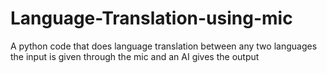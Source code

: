 # Language-Translation-using-mic
A python code that does language translation between any two languages the input is given through the mic and an AI gives the output 
